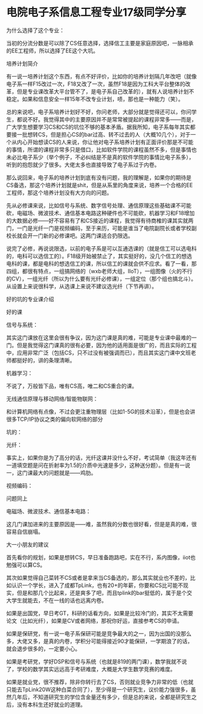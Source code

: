 # 电院电子系信息工程专业17级同学分享

为什么选择了这个专业：

当初的分流分数是可以除了CS任意选择，选择信工主要是家庭原因吧，一脉相承的EE工程师，所以选择了EE这个大坑。

培养计划简介

有一说一培养计划这个东西，有点不好评价，比如你的培养计划隔几年改吧（就像电子系一样F15改过一次，F18又改了一次，虽然F18是因为工科大平台整体的改革，但是专业课改革大平台管不了，是电子系自己改革的），就有人说培养计划不稳定。如果和信息安全一样15年不改专业计划，啧，那也是一种能力（笑）。

总的来说吧，电子系培养计划好不好，你问老师，大部分就是觉得还可以，你问学生，都说不好。我觉得其中的主要原因并不是常常被提起的课程非常多——而是，广大学生想要学习CS和CS的坑位不够的基本矛盾。据我所知，电子系每年其实都要接一批想转CS，但是担心CS的bar过高、转不过去的人（大概10几个），对于一个从内心开始想读CS的人来说，你让他对电子系培养计划有正面评价那是不可能的事情，所谓的课程非常多只是借口，比如软件学院的课程虽然不多，但是事情也未必比电子系少（举个例子，不必纠结是不是真的软件学院的事情比电子系多），听到的抱怨就少了很多。大佬太多也直接导致了电子系过于内卷。

那么说回来，电子系的培养计划到底有没有问题，我的理解是，如果你的期待是CS备选，那这个培养计划就是shit，但是从系里的角度来说，培养一个合格的EE工程师，那这个培养计划没有大方向的问题。

先从必修课来说，比如信号与系统、数字信号处理、通信原理这些基础课不可能砍，电磁场、微波技术、通信基本电路这种硬件也不可能砍，机器学习和F18增加的大数据必修——好不容易有了和CS接近的课程，我觉得有待商榷的课其实就两门，一门是光纤一门是视频编码，至于来历，可能是谁当了电院副院长或者学校副校长就会开一门新的必修课吧。这两门课适合扔限选。

说完了必修，再说说限选，以前的电子系是可以互通选课的（就是信工可以选电科的，电科可以选信工的）。F18级开始被禁止了，其实挺好的，没几个信工的想选电科的课，都是电科的想选信工的课，所以信工的课就会供不应求。看了一看，那四组，都很有特点，一组搞网络的（wxb老师大组，IIoT），一组图像（火的不行的CV），一组光纤（所以为什么要有光纤必修课），一组定位（那个组也搞北斗）。从设置上来说很科学，从选课上来说不建议选光纤（下节再讲）。

好的坑的专业课介绍

好的课

信号与系统：

其实这门课放在这里会很有争议，因为这门课是真的难，可能是专业课中最难的一门。但是我觉得这门课真的很有必要，因为他的适用面是很广的，而且实际的工程中，应用非常广泛（包括CS，只不过没有被强调而已），而且其实这门课中文班老师都挺好的，讲的条理清晰。

机器学习：

不说了，万般皆下品，唯有CS高，唯二和CS重合的课。

无线通信原理与移动网络/智能物联网：

和计算机网络有点像，不过会更注重物理层（比如1-5G的技术沿革），但是也会讲很多TCP/IP协议之类的偏向软网络的部分

坑的：

光纤：

事实上，如果你是为了高分的话，光纤这课并没什么不好，考试简单（我这年还有一道填空题是问在折射率为1.5的介质中光速是多少，这种送分题）。但是有一说一，这门课最大的问题就是——鸡肋。

视频编码：

问题同上

电磁场、微波技术、通信基本电路：

这几门课加进来的主要原因是——难，虽然我的分数也很好看，但是是真的难，很容易自信崩塌。

大一小朋友的建议

首先看你的规划，如果是想转CS，早日准备跑路吧，实在不行，系内图像，iiot也勉强可以算CS。

其次如果觉得自己菜转不CS或者是拿来当CS备选的，那么其实就业也不差的，比如认识一个学长，进入了成都TpLink，也有20+的年薪，你要和CS比可能不现实，但是和那几个比起来，还是爽多了吧，而且tplink的bar挺低的，属于是个交大学生就能去，不在一线的话也远离内卷。

如果是出国党，早日考GT，科研的话看方向，如果是比较冷门的，其实不太需要论文（比如光纤），如果是CV或者网络，那祝你好运，直接参考CS的申请。

如果是保研党，有一说一电子系保研可能是竞争最大的之一，因为出国的没那么多，大佬又多，是真的内卷，学积分可能得接近90才能保研，一学期浪了的话，就会退步很多的，一定要小心。

如果是考研党，学好DSP和信号与系统（也就是819的两门课），数学我就不说了，学校的数学其实远远高于考研难度，大概是大学生数学竞赛的难度。

如果是就业党，很不推荐，除非你转行去了CS，否则就业竞争力非常的低（也就只能去TpLink20W这种白菜合同了），至少得是一个研究生，议价能力强很多，虽然几年后，不知道研究生的学位含金量还有多少，但是总的来说，全都是研究生之后，没有本科生还好就业的道理。

